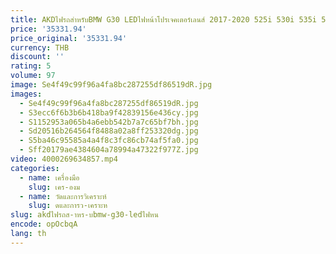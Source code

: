 ```yaml
---
title: AKDไฟรถสําหรับBMW G30 LEDไฟหน้าโปรเจคเตอร์เลนส์ 2017-2020 525i 530i 535i 540iโคมไฟDRLสัญญาณอุปกรณ์เสริมอัตโนมัติ
price: '35331.94'
price_original: '35331.94'
currency: THB
discount: ''
rating: 5
volume: 97
image: Se4f49c99f96a4fa8bc287255df86519dR.jpg
images:
  - Se4f49c99f96a4fa8bc287255df86519dR.jpg
  - S3ecc6f6b3b6b418ba9f42839156e436cy.jpg
  - S1152953a065b4a6ebb542b7a7c65bf7bh.jpg
  - Sd20516b264564f8488a02a8ff253320dg.jpg
  - S5ba46c95585a4a4f8c3fc86cb74af5fa0.jpg
  - Sff20179ae4384604a78994a47322f977Z.jpg
video: 4000269634857.mp4
categories:
  - name: เครื่องมือ
    slug: เคร-องม
  - name: วัดและการวิเคราะห์
    slug: ดและการว-เคราะห
slug: akdไฟรถส-าหร-บbmw-g30-ledไฟหน
encode: opOcbqA
lang: th
---
```

  